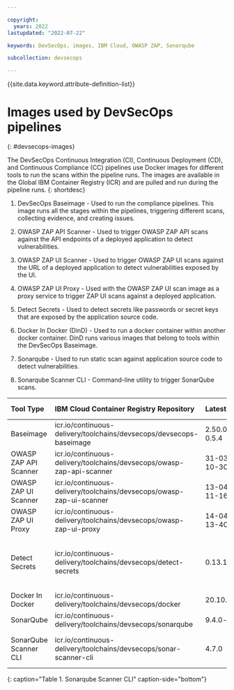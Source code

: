 ```yaml
---

copyright:
  years: 2022
lastupdated: "2022-07-22"

keywords: DevSecOps, images, IBM Cloud, OWASP ZAP, Sonarqube

subcollection: devsecops

---
```


{{site.data.keyword.attribute-definition-list}}

# Images used by DevSecOps pipelines
{: #devsecops-images}

The DevSecOps Continuous Integration (CI), Continuous Deployment (CD), and Continuous Compliance (CC) pipelines use Docker images for different tools to run the scans within the pipeline runs. The images are available in the Global IBM Container Registry (ICR) and are pulled and run during the pipeline runs.
{: shortdesc}

1. DevSecOps Baseimage - Used to run the compliance pipelines. This image runs all the stages within the pipelines, triggering different scans, collecting evidence, and creating issues.

2. OWASP ZAP API Scanner - Used to trigger OWASP ZAP API scans against the API endpoints of a deployed application to detect vulnerabilities.

3. OWASP ZAP UI Scanner - Used to trigger OWASP ZAP UI scans against the URL of a deployed application to detect vulnerabilities exposed by the UI.

4. OWASP ZAP UI Proxy - Used with the OWASP ZAP UI scan image as a proxy service to trigger ZAP UI scans against a deployed application.

5. Detect Secrets - Used to detect secrets like passwords or secret keys that are exposed by the application source code.

6. Docker In Docker (DinD) - Used to run a docker container within another docker container. DinD runs various images that belong to tools within the DevSecOps Baseimage. 

7. Sonarqube - Used to run static scan against application source code to detect vulnerabilities.

8. Sonarqube Scanner CLI - Command-line utility to trigger SonarQube scans.

|Tool Type | IBM Cloud Container Registry Repository | Latest version	| Vulnerability Status | Vulnerability Description |
|:----------|:----------|:----------|:----------|:----------|
|Baseimage| icr.io/continuous-delivery/toolchains/devsecops/devsecops-baseimage| 2.50.0_commons-0.5.4 | Not Vulnerable | |
|OWASP ZAP API Scanner|icr.io/continuous-delivery/toolchains/devsecops/owasp-zap-api-scanner| 31-03-2022-10-30 | Not Vulnerable | |
|OWASP ZAP UI Scanner|icr.io/continuous-delivery/toolchains/devsecops/owasp-zap-ui-scanner| 13-04-2022-11-16 | Not Vulnerable | |
|OWASP ZAP UI Proxy|icr.io/continuous-delivery/toolchains/devsecops/owasp-zap-ui-proxy| 14-04-2022-13-40 | Not Vulnerable | |
|Detect Secrets|icr.io/continuous-delivery/toolchains/devsecops/detect-secrets| 0.13.1.ibm.48.dss| Vulnerable | CVE-2021-28544, CVE-2022-24070, CVE-2018-25032 |
|Docker In Docker|icr.io/continuous-delivery/toolchains/devsecops/docker| 20.10.14-dind | Vulnerable | CVE-2022-1271 |
|SonarQube|icr.io/continuous-delivery/toolchains/devsecops/sonarqube| 9.4.0-community | Vulnerable | CVE-2022-28391 |
|SonarQube Scanner CLI|icr.io/continuous-delivery/toolchains/devsecops/sonar-scanner-cli | 4.7.0 | Vulnerable | CVE-2022-24765, CVE-2022-1271 |
{: caption="Table 1. Sonarqube Scanner CLI" caption-side="bottom"}
